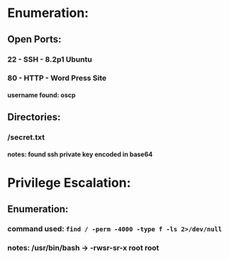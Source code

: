 # Enumeration: 
## Open Ports:
### 22 - SSH - 8.2p1 Ubuntu 
### 80 - HTTP - Word Press Site
#### username found: oscp
## Directories:
### /secret.txt
#### notes: found ssh private key encoded in base64 

# Privilege Escalation: 
## Enumeration:
### command used: `find / -perm -4000 -type f -ls 2>/dev/null`
### notes: /usr/bin/bash -> -rwsr-sr-x root root 
